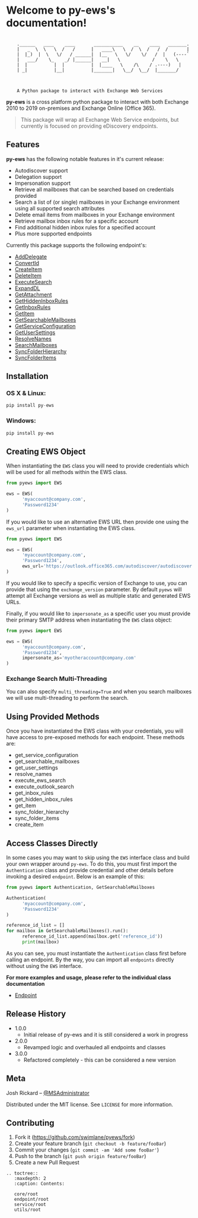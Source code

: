 # Welcome to py-ews's documentation!


```

    .______   ____    ____       ___________    __    ____   _______.
    |   _  \  \   \  /   /      |   ____\   \  /  \  /   /  /       |
    |  |_)  |  \   \/   / ______|  |__   \   \/    \/   /  |   (----`
    |   ___/    \_    _/ |______|   __|   \            /    \   \    
    |  |          |  |          |  |____   \    /\    / .----)   |   
    | _|          |__|          |_______|   \__/  \__/  |_______/    
                                                                 


    A Python package to interact with Exchange Web Services
```


**py-ews** is a cross platform python package to interact with both Exchange 2010 to 2019 on-premises and Exchange Online (Office 365). 

> This package will wrap all Exchange Web Service endpoints, but currently is focused on providing eDiscovery endpoints. 


## Features

**py-ews** has the following notable features in it's current release:

* Autodiscover support
* Delegation support
* Impersonation support
* Retrieve all mailboxes that can be searched based on credentials provided
* Search a list of (or single) mailboxes in your Exchange environment using all supported search attributes
* Delete email items from mailboxes in your Exchange environment
* Retrieve mailbox inbox rules for a specific account
* Find additional hidden inbox rules for a specified account
* Plus more supported endpoints

Currently this package supports the following endpoint's:

* [AddDelegate](endpoint/adddelegate.md)
* [ConvertId](endpoint/convertid.md)
* [CreateItem](endpoint/createitem.md)
* [DeleteItem](endpoint/deleteitem.md)
* [ExecuteSearch](endpoint/executesearch.md)
* [ExpandDL](endpoint/expanddl.md)
* [GetAttachment](endpoint/getattachment.md)
* [GetHiddenInboxRules](endpoint/gethiddeninboxrules.md)
* [GetInboxRules](endpoint/getinboxrules.md)
* [GetItem](endpoint/getitem.md)
* [GetSearchableMailboxes](endpoint/getsearchablemailboxes.md)
* [GetServiceConfiguration](endpoint/getserviceconfiguration.md)
* [GetUserSettings](endpoint/getusersettings.md)
* [ResolveNames](endpoint/resolvenames.md)
* [SearchMailboxes](endpoint/searchmailboxes.md)
* [SyncFolderHierarchy](endpoint/syncfolderhierarchy.md)
* [SyncFolderItems](endpoint/syncfolderitems.md)


## Installation

### OS X & Linux:

```python
pip install py-ews
```

### Windows:

```python
pip install py-ews
```

## Creating EWS Object

When instantiating the `EWS` class you will need to provide credentials which will be used for all methods within the EWS class.

```python
from pyews import EWS

ews = EWS(
      'myaccount@company.com',
      'Password1234'
)
```

If you would like to use an alternative EWS URL then provide one using the `ews_url` parameter when instantiating the EWS class.

```python
from pyews import EWS

ews = EWS(
      'myaccount@company.com',
      'Password1234',
      ews_url='https://outlook.office365.com/autodiscover/autodiscover.svc'
)
```

If you would like to specify a specific version of Exchange to use, you can provide that using the `exchange_version` parameter. By default `pyews` will attempt all Exchange versions as well as multiple static and generated EWS URLs.

Finally, if you would like to `impersonate_as` a specific user you must provide their primary SMTP address when instantiating the `EWS` class object:


```python
from pyews import EWS

ews = EWS(
      'myaccount@company.com',
      'Password1234',
      impersonate_as='myotheraccount@company.com'
)
```

### Exchange Search Multi-Threading

You can also specify `multi_threading=True` and when you search mailboxes we will use multi-threading to perform the search.

## Using Provided Methods

Once you have instantiated the EWS class with your credentials, you will have access to pre-exposed methods for each endpoint.  These methods are:

* get_service_configuration
* get_searchable_mailboxes
* get_user_settings
* resolve_names
* execute_ews_search
* execute_outlook_search
* get_inbox_rules
* get_hidden_inbox_rules
* get_item
* sync_folder_hierarchy
* sync_folder_items
* create_item

## Access Classes Directly

In some cases you may want to skip using the `EWS` interface class and build your own wrapper around `py-ews`.  To do this, you must first import the `Authentication` class and provide
credential and other details before invoking a desired `endpoint`. Below is an example of this:

```python
from pyews import Authentication, GetSearchableMailboxes

Authentication(
      'myaccount@company.com',
      'Password1234'
)

reference_id_list = []
for mailbox in GetSearchableMailboxes().run():
      reference_id_list.append(mailbox.get('reference_id'))
      print(mailbox)
```

As you can see, you must instantiate the `Authentication` class first before calling an endpoint.  By the way, you can import all `endpoints` directly without using the `EWS` interface.

**For more examples and usage, please refer to the individual class documentation**

* [Endpoint](endpoint/root.md)

## Release History
 
* 1.0.0
    * Initial release of py-ews and it is still considered a work in progress
* 2.0.0
   * Revamped logic and overhauled all endpoints and classes
* 3.0.0
   * Refactored completely - this can be considered a new version


## Meta

Josh Rickard – [@MSAdministrator](https://twitter.com/MSAdministrator)

Distributed under the MIT license. See ``LICENSE`` for more information.

## Contributing

1. Fork it (<https://github.com/swimlane/pyews/fork>)
2. Create your feature branch (`git checkout -b feature/fooBar`)
3. Commit your changes (`git commit -am 'Add some fooBar'`)
4. Push to the branch (`git push origin feature/fooBar`)
5. Create a new Pull Request

```eval_rst
.. toctree::
   :maxdepth: 2
   :caption: Contents:

   core/root
   endpoint/root
   service/root
   utils/root
```
